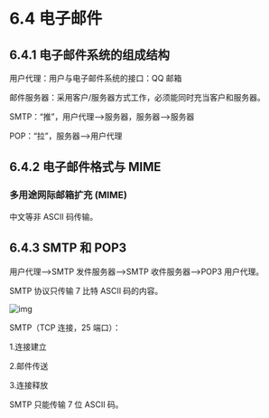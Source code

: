 # 6.4 电子邮件

## 6.4.1 电子邮件系统的组成结构

用户代理：用户与电子邮件系统的接口：QQ 邮箱

邮件服务器：采用客户/服务器方式工作，必须能同时充当客户和服务器。

SMTP：“推”，用户代理——>服务器，服务器——>服务器

POP：“拉”，服务器——>用户代理

## 6.4.2 电子邮件格式与 MIME

### 多用途网际邮箱扩充 (MIME)

中文等非 ASCII 码传输。

## 6.4.3 SMTP 和 POP3

用户代理——>SMTP    发件服务器——>SMTP 收件服务器——>POP3 用户代理。

SMTP 协议只传输 7 比特 ASCII 码的内容。

![img](https://csnotes.oss-cn-beijing.aliyuncs.com/photos/%E7%94%B5%E5%AD%90%E9%82%AE%E4%BB%B6.png)

SMTP（TCP 连接，25 端口）：

1.连接建立

2.邮件传送

3.连接释放

SMTP 只能传输 7 位 ASCII 码。


